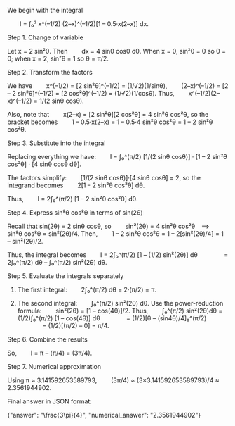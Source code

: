 We begin with the integral

  I = ∫₀² x^(–1/2) (2–x)^(–1/2)[1 – 0.5·x(2–x)] dx.

Step 1. Change of variable

Let x = 2 sin²θ. Then
  dx = 4 sinθ cosθ dθ.
When x = 0, sin²θ = 0 so θ = 0; when x = 2, sin²θ = 1 so θ = π/2.

Step 2. Transform the factors

We have
  x^(–1/2) = [2 sin²θ]^(–1/2) = (1/√2)(1/sinθ),
  (2–x)^(–1/2) = [2 – 2 sin²θ]^(–1/2) = [2 cos²θ]^(–1/2) = (1/√2)(1/cosθ).
Thus, 
  x^(–1/2)(2–x)^(–1/2) = 1/(2 sinθ cosθ).

Also, note that
  x(2–x) = [2 sin²θ][2 cos²θ] = 4 sin²θ cos²θ,
so the bracket becomes
  1 – 0.5·x(2–x) = 1 – 0.5·4 sin²θ cos²θ = 1 – 2 sin²θ cos²θ.

Step 3. Substitute into the integral

Replacing everything we have:
  I = ∫₀^(π/2) [1/(2 sinθ cosθ)] · [1 – 2 sin²θ cos²θ] · [4 sinθ cosθ dθ].

The factors simplify:
  [1/(2 sinθ cosθ)]·[4 sinθ cosθ] = 2,
so the integrand becomes
  2[1 – 2 sin²θ cos²θ] dθ.

Thus,
  I = 2∫₀^(π/2) [1 – 2 sin²θ cos²θ] dθ.

Step 4. Express sin²θ cos²θ in terms of sin(2θ)

Recall that sin(2θ) = 2 sinθ cosθ, so
  sin²(2θ) = 4 sin²θ cos²θ ⟹ sin²θ cos²θ = sin²(2θ)/4.
Then,
  1 – 2 sin²θ cos²θ = 1 – 2[sin²(2θ)/4] = 1 – sin²(2θ)/2.

Thus, the integral becomes
  I = 2∫₀^(π/2) [1 – (1/2) sin²(2θ)] dθ
    = 2∫₀^(π/2) dθ – ∫₀^(π/2) sin²(2θ) dθ.

Step 5. Evaluate the integrals separately

1. The first integral:
  2∫₀^(π/2) dθ = 2·(π/2) = π.

2. The second integral:
  ∫₀^(π/2) sin²(2θ) dθ.
Use the power-reduction formula:
  sin²(2θ) = [1 – cos(4θ)]/2.
Thus,
  ∫₀^(π/2) sin²(2θ)dθ = (1/2)∫₀^(π/2) [1 – cos(4θ)] dθ
    = (1/2)[θ – (sin4θ)/4]₀^(π/2)
    = (1/2)[(π/2) – 0] = π/4.

Step 6. Combine the results

So,
  I = π – (π/4) = (3π/4).

Step 7. Numerical approximation

Using π ≈ 3.141592653589793,
  (3π/4) ≈ (3×3.141592653589793)/4 ≈ 2.3561944902.

Final answer in JSON format:

{"answer": "\\frac{3\\pi}{4}", "numerical_answer": "2.3561944902"}